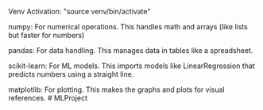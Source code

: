 Venv Activation:
"source venv/bin/activate"

numpy: For numerical operations. This handles math and arrays (like lists but faster for numbers)

pandas: For data handling. This manages data in tables like a spreadsheet. 

scikit-learn: For ML models. This imports models like LinearRegression that predicts numbers using a straight line.  

matplotlib: For plotting. This makes the graphs and plots for visual references. # MLProject
